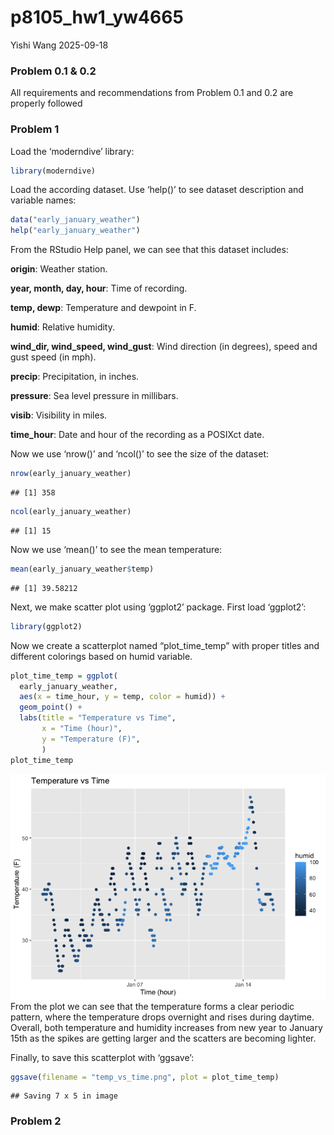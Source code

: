 p8105_hw1_yw4665
================
Yishi Wang
2025-09-18

### Problem 0.1 & 0.2

All requirements and recommendations from Problem 0.1 and 0.2 are
properly followed

### Problem 1

Load the ‘moderndive’ library:

``` r
library(moderndive)
```

Load the according dataset. Use ‘help()’ to see dataset description and
variable names:

``` r
data("early_january_weather")
help("early_january_weather")
```

From the RStudio Help panel, we can see that this dataset includes:

**origin**: Weather station.

**year, month, day, hour**: Time of recording.

**temp, dewp**: Temperature and dewpoint in F.

**humid**: Relative humidity.

**wind_dir, wind_speed, wind_gust**: Wind direction (in degrees), speed
and gust speed (in mph).

**precip**: Precipitation, in inches.

**pressure**: Sea level pressure in millibars.

**visib**: Visibility in miles.

**time_hour**: Date and hour of the recording as a POSIXct date.

Now we use ‘nrow()’ and ‘ncol()’ to see the size of the dataset:

``` r
nrow(early_january_weather)
```

    ## [1] 358

``` r
ncol(early_january_weather)
```

    ## [1] 15

Now we use ‘mean()’ to see the mean temperature:

``` r
mean(early_january_weather$temp)
```

    ## [1] 39.58212

Next, we make scatter plot using ‘ggplot2’ package. First load
‘ggplot2’:

``` r
library(ggplot2)
```

Now we create a scatterplot named “plot_time_temp” with proper titles
and different colorings based on humid variable.

``` r
plot_time_temp = ggplot(
  early_january_weather, 
  aes(x = time_hour, y = temp, color = humid)) +
  geom_point() +
  labs(title = "Temperature vs Time",
       x = "Time (hour)",
       y = "Temperature (F)",
       )
plot_time_temp
```

![](p8105_hw1_yw4665_files/figure-gfm/unnamed-chunk-6-1.png)<!-- -->
From the plot we can see that the temperature forms a clear periodic
pattern, where the temperature drops overnight and rises during daytime.
Overall, both temperature and humidity increases from new year to
January 15th as the spikes are getting larger and the scatters are
becoming lighter.

Finally, to save this scatterplot with ‘ggsave’:

``` r
ggsave(filename = "temp_vs_time.png", plot = plot_time_temp)
```

    ## Saving 7 x 5 in image

### Problem 2
